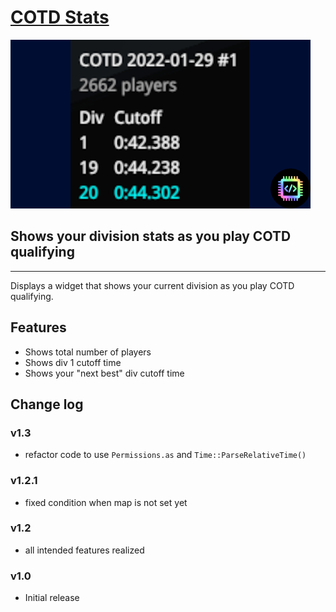 # [COTD Stats](https://openplanet.dev/plugin/cotdstats)

![COTD Stats Image](./opfiles/COTD_Stats_Thumb.png)

## Shows your division stats as you play COTD qualifying

---

Displays a widget that shows your current division as you play COTD qualifying.

## Features
- Shows total number of players
- Shows div 1 cutoff time
- Shows your "next best" div cutoff time

## Change log

### v1.3
- refactor code to use `Permissions.as` and `Time::ParseRelativeTime()`

### v1.2.1
- fixed condition when map is not set yet

### v1.2
- all intended features realized 

### v1.0
- Initial release

